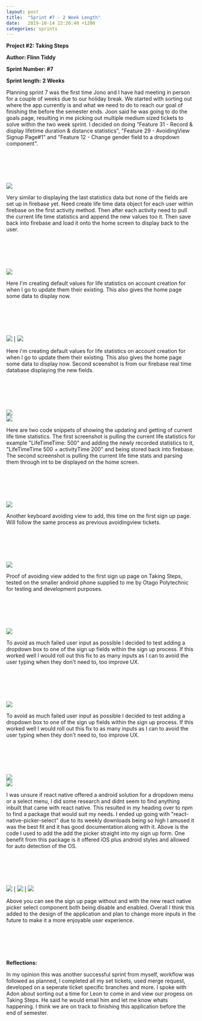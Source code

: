 ```yaml
---
layout: post
title:  "Sprint #7 - 2 Week Length"
date:   2019-10-14 22:26:40 +1200
categories: sprints
---
```


**Project #2: Taking Steps**

**Author: Flinn Tiddy**

**Sprint Number: #7**

**Sprint length: 2 Weeks**

Planning sprint 7 was the first time Jono and I have had meeting in person for a couple of weeks due to our holiday break. We started with sorting out where the app currently is and what we need to do to reach our 
goal of finishing the before the semester ends. Joon said he was going to do the goals page, resulting in me picking out multiple medium sized tickets to solve within the two week sprint. I decided on doing "Feature 31 - Record & display lifetime duration & distance statistics", "Feature 29 - AvoidingView Signup Page#1" and "Feature 12 - Change gender field to a dropdown component".

<br/><br/>
<br/><br/>

![](/assets/feature31.jpg)

Very similar to displaying the last statistics data but none of the fields are set up in firebase yet. Need create life time data object for each user within firebase on the first activity method. Then after each activity need to pull the current life time statistics and append the new values too it. Then save back into firebase and load it onto the home screen to display back to the user. 

<br/><br/>
<br/><br/>

![](/assets/setlife.jpg)

Here I'm creating default values for life statistics on account creation for when I go to update them their existing. This also gives the home page some data to display now.

<br/><br/>
<br/><br/>

![](/assets/setlife.jpg) | ![](/assets/firebaselifetime.jpg)

Here i'm creating default values for life statistics on account creation for when I go to update them their existing. This also gives the home page some data to display now. Second sceenshot is from our firebase real time database displaying the new fields.

<br/><br/>
<br/><br/>

![](/assets/updatingtotalcode.jpg)<br>
![](/assets/currentotalcode.jpg)

Here are two code snippets of showing the updating and getting of current life time statistics. The first screenshot is pulling the current life statistics for example "LifeTimeTime: 500" and adding the newly recorded statistics to it, "LifeTimeTime 500 + activityTime 200" and being stored back into firebase. The second screenshot is pulling the current life time stats and parsing them through int to be displayed on the home screen.

<br/><br/>
<br/><br/>

![](/assets/Feature29.jpg)

Another keyboard avoiding view to add, this time on the first sign up page. Will follow the same process as previous avoidingview tickets.

<br/><br/>
<br/><br/>

![](/assets/avoidingsignup1.jpg)

Proof of avoiding view added to the first sign up page on Taking Steps, tested on the smaller android phone supplied to me by Otago Polytechnic for testing and development purposes.

<br/><br/>
<br/><br/>


![](/assets/feature12.jpg)

To avoid as much failed user input as possible I decided to test adding a dropdown box to one of the sign up fields within the sign up process. If this worked well I would roll out this fix to as many inputs as I can to avoid the user typing when they don't need to, too improve UX.

<br/><br/>
<br/><br/>

![](/assets/feature12.jpg)

To avoid as much failed user input as possible I decided to test adding a dropdown box to one of the sign up fields within the sign up process. If this worked well I would roll out this fix to as many inputs as I can to avoid the user typing when they don't need to, too improve UX.

<br/><br/>
<br/><br/>

![](/assets/package.jpg)<br>
![](/assets/pickercode.jpg)

I was unsure if react native offered a android solution for a dropdown menu or a select menu, I did some research and didnt seem to find anything inbuilt that came with react native. This resulted in my heading over to npm to find a package that would suit my needs. I ended up going with "react-native-picker-select" due to its weekly downloads being so high I amused it was the best fit and it has good documentation along with it.
Above is the code I used to add the add the picker straight into my sign up form. One benefit from this package is it offered iOS plus android styles and allowed for auto detection of the OS.

<br/><br/>
<br/><br/>

![](/assets/old.jpg) | ![](/assets/withoutpop.jpg) | ![](/assets/withpop.jpg)

Above you can see the sign up page without and with the new react native picker select component both being disable and enabled. Overall I think this added to the design of the application and plan to change more inputs in the future to make it a more enjoyable user experience.


<br/><br/>
<br/><br/>

**Reflections:**

In my opinion this was another successful sprint from myself, workflow was followed as planned, I completed all my set tickets, used merge request, developed on a seperate ticket specific branches and more. I spoke with Adon about sorting out a time for Leon to come in and view our progess on Taking Steps. He said he would email him and let me know whats happening. I think we are on track to finishing this application before the end of semester.


